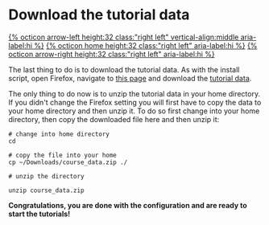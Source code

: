# Download the tutorial data

[{% octicon arrow-left height:32 class:"right left" vertical-align:middle aria-label:hi %}](SU_I.md) [{% octicon home height:32 class:"right left" aria-label:hi %}](index.md) [{% octicon arrow-right height:32 class:"right left" aria-label:hi %}](BS_G.md)

The last thing to do is to download the tutorial data. As with the install script, open Firefox, navigate to [this page](SU_D.md) and download the [tutorial data](http://gofile.me/5dTaz/8tQZNApgN). 

The only thing to do now is to unzip the tutorial data in your home directory. If you didn't change the Firefox setting you will first have to copy the data to your home directory and then unzip it. To do so first change into your home directory, then copy the downloaded file here and then unzip it:

    # change into home directory
    cd

    # copy the file into your home
    cp ~/Downloads/course_data.zip ./

    # unzip the directory

    unzip course_data.zip

**Congratulations, you are done with the configuration and are ready to start the tutorials!**
